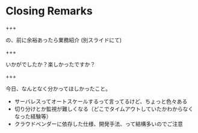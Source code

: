 # Closing Remarks

+++

の、前に余裕あったら業務紹介 (別スライドにて)

+++

いかがでしたか？楽しかったですか？

+++

今日、なんとなく分かってほしかったこと。
- サーバレスってオートスケールするって言ってるけど、ちょっと色々ある
- 切り分けとか監視が難しくなる（どこでタイムアウトしていたかわからなくなった経験等）
- クラウドベンダーに依存した仕様、開発手法、って結構多いのでご注意
